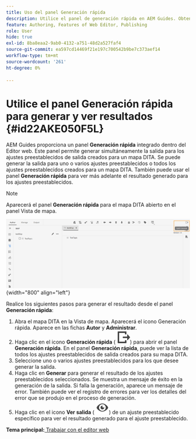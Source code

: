 ```yaml
---
title: Uso del panel Generación rápida
description: Utilice el panel de generación rápida en AEM Guides. Obtenga información sobre cómo generar y ver resultados desde el panel de generación rápida.
feature: Authoring, Features of Web Editor, Publishing
role: User
hide: true
exl-id: 8ba8eaa2-9ab0-4132-a751-48d2a527faf4
source-git-commit: ea597cd14469f21e197c700542b9be7c373aef14
workflow-type: tm+mt
source-wordcount: '261'
ht-degree: 0%

---
```


# Utilice el panel Generación rápida para generar y ver resultados {#id22AKE050F5L}

AEM Guides proporciona un panel **Generación rápida** integrado dentro del Editor web. Este panel permite generar simultáneamente la salida para los ajustes preestablecidos de salida creados para un mapa DITA. Se puede generar la salida para uno o varios ajustes preestablecidos o todos los ajustes preestablecidos creados para un mapa DITA. También puede usar el panel **Generación rápida** para ver más adelante el resultado generado para los ajustes preestablecidos.

>[!NOTE]
>
> Aparecerá el panel **Generación rápida** para el mapa DITA abierto en el panel Vista de mapa.

![](images/quick-generate-map-view.png){width="800" align="left"}

Realice los siguientes pasos para generar el resultado desde el panel **Generación rápida**:

1. Abra el mapa DITA en la Vista de mapa. Aparecerá el icono Generación rápida. Aparece en las fichas **Autor** y **Administrar**.
1. Haga clic en el icono **Generación rápida** \( ![](images/quick-generate-icon.svg)\) para abrir el panel **Generación rápida**. En el panel **Generación rápida**, puede ver la lista de todos los ajustes preestablecidos de salida creados para su mapa DITA.
1. Seleccione uno o varios ajustes preestablecidos para los que desee generar la salida.
1. Haga clic en **Generar** para generar el resultado de los ajustes preestablecidos seleccionados. Se muestra un mensaje de éxito en la generación de la salida. Si falla la generación, aparece un mensaje de error. También puede ver el registro de errores para ver los detalles del error que se produjo en el proceso de generación.
1. Haga clic en el icono **Ver salida** \( ![](images/view-output-icon.svg)\) de un ajuste preestablecido específico para ver el resultado generado para el ajuste preestablecido.

**Tema principal:**[ Trabajar con el editor web](web-editor.md)
